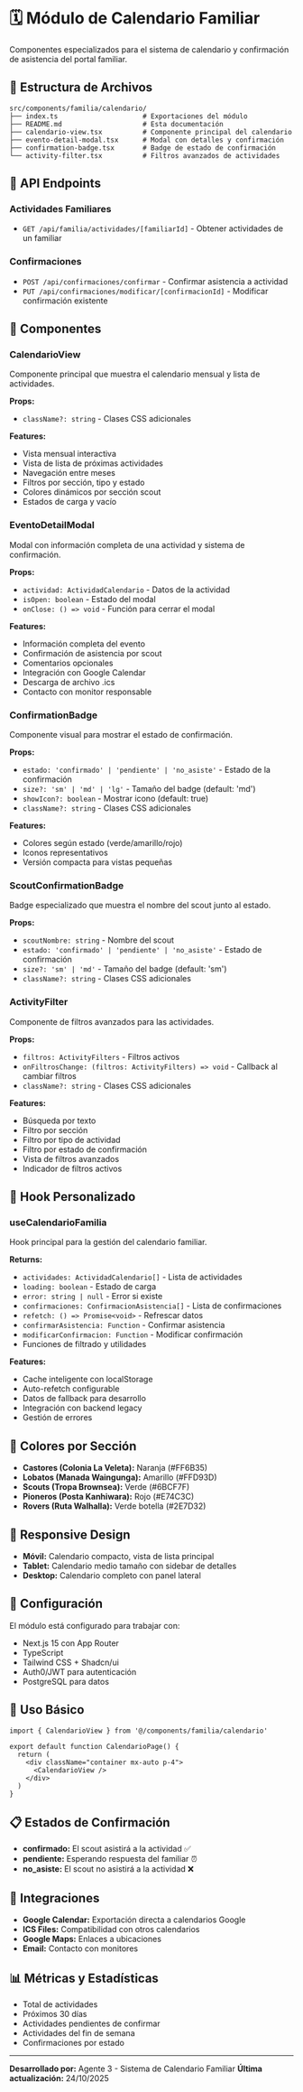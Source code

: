 # 🗓️ Módulo de Calendario Familiar

Componentes especializados para el sistema de calendario y confirmación de asistencia del portal familiar.

## 📁 Estructura de Archivos

```
src/components/familia/calendario/
├── index.ts                     # Exportaciones del módulo
├── README.md                    # Esta documentación
├── calendario-view.tsx          # Componente principal del calendario
├── evento-detail-modal.tsx      # Modal con detalles y confirmación
├── confirmation-badge.tsx       # Badge de estado de confirmación
└── activity-filter.tsx          # Filtros avanzados de actividades
```

## 🔌 API Endpoints

### Actividades Familiares
- `GET /api/familia/actividades/[familiarId]` - Obtener actividades de un familiar

### Confirmaciones
- `POST /api/confirmaciones/confirmar` - Confirmar asistencia a actividad
- `PUT /api/confirmaciones/modificar/[confirmacionId]` - Modificar confirmación existente

## 🎨 Componentes

### CalendarioView
Componente principal que muestra el calendario mensual y lista de actividades.

**Props:**
- `className?: string` - Clases CSS adicionales

**Features:**
- Vista mensual interactiva
- Vista de lista de próximas actividades
- Navegación entre meses
- Filtros por sección, tipo y estado
- Colores dinámicos por sección scout
- Estados de carga y vacío

### EventoDetailModal
Modal con información completa de una actividad y sistema de confirmación.

**Props:**
- `actividad: ActividadCalendario` - Datos de la actividad
- `isOpen: boolean` - Estado del modal
- `onClose: () => void` - Función para cerrar el modal

**Features:**
- Información completa del evento
- Confirmación de asistencia por scout
- Comentarios opcionales
- Integración con Google Calendar
- Descarga de archivo .ics
- Contacto con monitor responsable

### ConfirmationBadge
Componente visual para mostrar el estado de confirmación.

**Props:**
- `estado: 'confirmado' | 'pendiente' | 'no_asiste'` - Estado de la confirmación
- `size?: 'sm' | 'md' | 'lg'` - Tamaño del badge (default: 'md')
- `showIcon?: boolean` - Mostrar icono (default: true)
- `className?: string` - Clases CSS adicionales

**Features:**
- Colores según estado (verde/amarillo/rojo)
- Iconos representativos
- Versión compacta para vistas pequeñas

### ScoutConfirmationBadge
Badge especializado que muestra el nombre del scout junto al estado.

**Props:**
- `scoutNombre: string` - Nombre del scout
- `estado: 'confirmado' | 'pendiente' | 'no_asiste'` - Estado de confirmación
- `size?: 'sm' | 'md'` - Tamaño del badge (default: 'sm')
- `className?: string` - Clases CSS adicionales

### ActivityFilter
Componente de filtros avanzados para las actividades.

**Props:**
- `filtros: ActivityFilters` - Filtros activos
- `onFiltrosChange: (filtros: ActivityFilters) => void` - Callback al cambiar filtros
- `className?: string` - Clases CSS adicionales

**Features:**
- Búsqueda por texto
- Filtro por sección
- Filtro por tipo de actividad
- Filtro por estado de confirmación
- Vista de filtros avanzados
- Indicador de filtros activos

## 🎯 Hook Personalizado

### useCalendarioFamilia
Hook principal para la gestión del calendario familiar.

**Returns:**
- `actividades: ActividadCalendario[]` - Lista de actividades
- `loading: boolean` - Estado de carga
- `error: string | null` - Error si existe
- `confirmaciones: ConfirmacionAsistencia[]` - Lista de confirmaciones
- `refetch: () => Promise<void>` - Refrescar datos
- `confirmarAsistencia: Function` - Confirmar asistencia
- `modificarConfirmacion: Function` - Modificar confirmación
- Funciones de filtrado y utilidades

**Features:**
- Cache inteligente con localStorage
- Auto-refetch configurable
- Datos de fallback para desarrollo
- Integración con backend legacy
- Gestión de errores

## 🎨 Colores por Sección

- **Castores (Colonia La Veleta):** Naranja (#FF6B35)
- **Lobatos (Manada Waingunga):** Amarillo (#FFD93D)
- **Scouts (Tropa Brownsea):** Verde (#6BCF7F)
- **Pioneros (Posta Kanhiwara):** Rojo (#E74C3C)
- **Rovers (Ruta Walhalla):** Verde botella (#2E7D32)

## 📱 Responsive Design

- **Móvil:** Calendario compacto, vista de lista principal
- **Tablet:** Calendario medio tamaño con sidebar de detalles
- **Desktop:** Calendario completo con panel lateral

## 🔧 Configuración

El módulo está configurado para trabajar con:

- Next.js 15 con App Router
- TypeScript
- Tailwind CSS + Shadcn/ui
- Auth0/JWT para autenticación
- PostgreSQL para datos

## 🚀 Uso Básico

```tsx
import { CalendarioView } from '@/components/familia/calendario'

export default function CalendarioPage() {
  return (
    <div className="container mx-auto p-4">
      <CalendarioView />
    </div>
  )
}
```

## 📋 Estados de Confirmación

- **confirmado:** El scout asistirá a la actividad ✅
- **pendiente:** Esperando respuesta del familiar ⏰
- **no_asiste:** El scout no asistirá a la actividad ❌

## 🔗 Integraciones

- **Google Calendar:** Exportación directa a calendarios Google
- **ICS Files:** Compatibilidad con otros calendarios
- **Google Maps:** Enlaces a ubicaciones
- **Email:** Contacto con monitores

## 📊 Métricas y Estadísticas

- Total de actividades
- Próximos 30 días
- Actividades pendientes de confirmar
- Actividades del fin de semana
- Confirmaciones por estado

---

**Desarrollado por:** Agente 3 - Sistema de Calendario Familiar
**Última actualización:** 24/10/2025